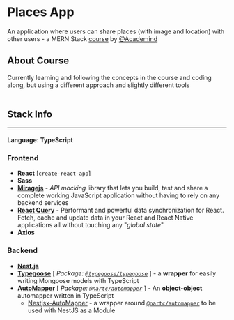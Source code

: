 # Places App
An application where users can share places (with image and location) with other users - a MERN Stack [course][course] by [@Academind][academind]

## About Course
Currently learning and following the concepts in the course and coding along, but using a different approach and slightly different tools
<br />
<br />

## Stack Info
---
#### Language: TypeScript
### Frontend
- **React** [`create-react-app`]
- **Sass**
- [**Miragejs**][miragejs] - *API mocking* library that lets you build, test and share a complete working JavaScript application without having to rely on any backend services
- [**React Query**][rq] - Performant and powerful data synchronization for React. Fetch, cache and update data in your React and React Native applications all without touching any "*global state*"
- **Axios**

### Backend
- [**Nest.js**][nest]
- [**Typegoose**][typegoose_doc] [ *Package: [`@typegoose/typegoose`][typegoose]* ] - a **wrapper** for easily writing Mongoose models with TypeScript
- [**AutoMapper**][mapper] [ *Package: [`@nartc/automapper`][@nartc]* ] - An **object-object** automapper written in TypeScript
  - [Nestjsx-AutoMapper][nestjsx] - a wrapper around [`@nartc/automapper`][@nartc] to be used with NestJS as a Module







[academind]: https://twitter.com/academind_real
[course]: https://www.udemy.com/course/react-nodejs-express-mongodb-the-mern-fullstack-guide/
[miragejs]: https://miragejs.com
[rq]: https://www.npmjs.com/package/react-query
[typegoose_doc]: https://typegoose.github.io/typegoose/docs/guides/quick-start-guide/
[typegoose]: https://www.npmjs.com/package/@typegoose/typegoose
[nest]: https://nestjs.com/
[mapper]: https://automapper.netlify.app/
[nestjsx]: https://www.npmjs.com/package/nestjsx-automapper/v/2.0.20
[@nartc]: https://www.npmjs.com/package/@nartc/automapper